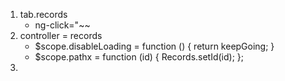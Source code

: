 1. tab.records
    * ng-click="~~
2. controller = records
    *    $scope.disableLoading = function () {
    return keepGoing;
    }
    *    $scope.pathx = function (id) {
        Records.setId(id);
        };
3. 